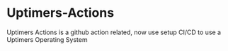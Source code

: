 # Uptimers-Actions
Uptimers Actions is a github action related, now use setup CI/CD to use a Uptimers Operating System
